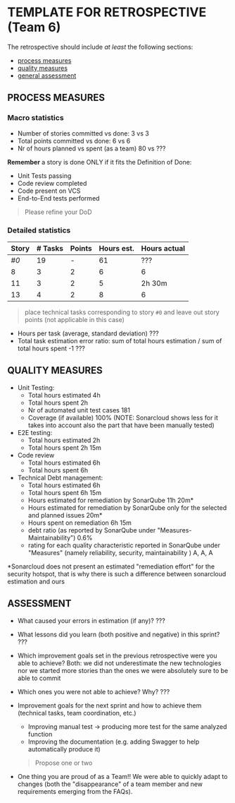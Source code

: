 TEMPLATE FOR RETROSPECTIVE (Team 6)
=====================================

The retrospective should include _at least_ the following
sections:

- [process measures](#process-measures)
- [quality measures](#quality-measures)
- [general assessment](#assessment)

## PROCESS MEASURES 

### Macro statistics

- Number of stories committed vs done: 3 vs 3
- Total points committed vs done: 6 vs 6
- Nr of hours planned vs spent (as a team) 80 vs ???

**Remember**  a story is done ONLY if it fits the Definition of Done:
 
- Unit Tests passing
- Code review completed
- Code present on VCS
- End-to-End tests performed

> Please refine your DoD 

### Detailed statistics

| Story  | # Tasks | Points | Hours est. | Hours actual |
|--------|---------|--------|------------|--------------|
| _#0_   |   19    |    -   |     61     |      ???     |
|   8    |    3    |    2   |      6     |       6      |
|  11    |    3    |    2   |      5     |     2h 30m   |
|  13    |    4    |    2   |      8     |       6      |
   

> place technical tasks corresponding to story `#0` and leave out story points (not applicable in this case)

- Hours per task (average, standard deviation) ???
- Total task estimation error ratio: sum of total hours estimation / sum of total hours spent -1 ???

  
## QUALITY MEASURES 

- Unit Testing:
  - Total hours estimated 4h
  - Total hours spent 2h
  - Nr of automated unit test cases 181 
  - Coverage (if available) 100% (NOTE: Sonarcloud shows less for it takes into account also the part that have been manually tested)
- E2E testing:
  - Total hours estimated 2h
  - Total hours spent 2h 15m
- Code review 
  - Total hours estimated 6h
  - Total hours spent 6h
- Technical Debt management:
  - Total hours estimated 6h
  - Total hours spent 6h 15m
  - Hours estimated for remediation by SonarQube 11h 20m*
  - Hours estimated for remediation by SonarQube only for the selected and planned issues 20m*
  - Hours spent on remediation 6h 15m
  - debt ratio (as reported by SonarQube under "Measures-Maintainability") 0.6%
  - rating for each quality characteristic reported in SonarQube under "Measures" (namely reliability, security, maintainability )  A, A, A
  
*Sonarcloud does not present an estimated "remediation effort" for the security hotspot, that is why there is such a difference between sonarcloud estimation and ours

## ASSESSMENT

- What caused your errors in estimation (if any)?
???

- What lessons did you learn (both positive and negative) in this sprint?
???

- Which improvement goals set in the previous retrospective were you able to achieve? 
Both: we did not underestimate the new technologies nor we started more stories than the ones we were absolutely sure to be able to commit
  
- Which ones you were not able to achieve? Why?
???

- Improvement goals for the next sprint and how to achieve them (technical tasks, team coordination, etc.)
  - Improving manual test -> producing more test for the same analyzed function
  - Improving the documentation (e.g. adding Swagger to help automatically produce it)
  > Propose one or two

- One thing you are proud of as a Team!!
We were able to quickly adapt to changes (both the "disappearance" of a team member and new requirements emerging from the FAQs).